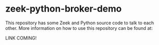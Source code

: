 # zeek-python-broker-demo

This repository has some Zeek and Python source code to talk
to each other.  More information on how to use this 
repository can be found at:

LINK COMING!